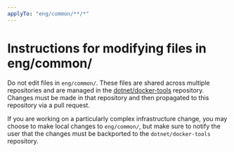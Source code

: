 ```yaml
---
applyTo: "eng/common/**/*"
---
```


# Instructions for modifying files in eng/common/

Do not edit files in `eng/common/`. These files are shared across multiple
repositories and are managed in the [dotnet/docker-tools](https://github.com/dotnet/docker-tools)
repository.  Changes must be made in that repository and then propagated to
this repository via a pull request.

If you are working on a particularly complex infrastructure change, you may
choose to make local changes to `eng/common/`, but make sure to notify the user
that the changes must be backported to the `dotnet/docker-tools` repository.
